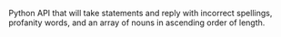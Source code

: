 Python API  that will take statements and reply with incorrect spellings, profanity words, and an array of nouns in ascending order of length.

